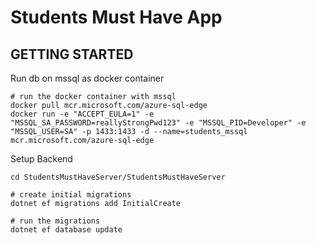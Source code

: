 # Students Must Have App

## GETTING STARTED


Run db on mssql as docker container
```
# run the docker container with mssql
docker pull mcr.microsoft.com/azure-sql-edge
docker run -e "ACCEPT_EULA=1" -e "MSSQL_SA_PASSWORD=reallyStrongPwd123" -e "MSSQL_PID=Developer" -e "MSSQL_USER=SA" -p 1433:1433 -d --name=students_mssql mcr.microsoft.com/azure-sql-edge
```

Setup Backend
```
cd StudentsMustHaveServer/StudentsMustHaveServer

# create initial migrations
dotnet ef migrations add InitialCreate

# run the migrations
dotnet ef database update
```

